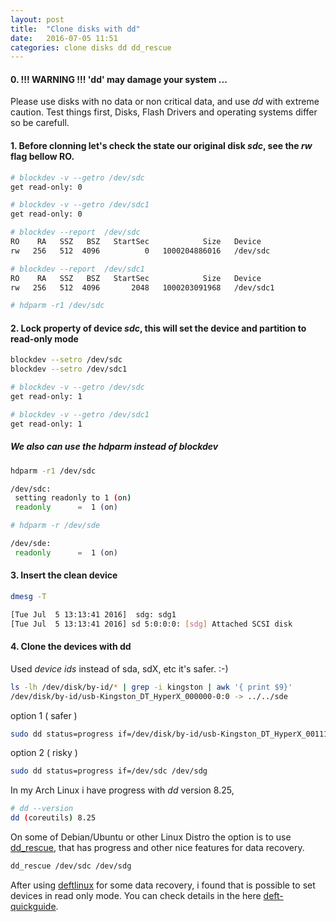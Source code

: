 ```yaml
---
layout: post
title:  "Clone disks with dd"
date:   2016-07-05 11:51
categories: clone disks dd dd_rescue
---
```


#### 0. !!! WARNING !!!  'dd' may damage your system ...

Please use disks with no data or non critical data, and use _dd_ with extreme caution.
Test things first, Disks, Flash Drivers and operating systems differ so be carefull.

#### 1. Before clonning let's check the state our original disk _sdc_, see the _rw_ flag bellow RO.

```sh
# blockdev -v --getro /dev/sdc
get read-only: 0

# blockdev -v --getro /dev/sdc1
get read-only: 0

# blockdev --report  /dev/sdc
RO    RA   SSZ   BSZ   StartSec            Size   Device
rw   256   512  4096          0   1000204886016   /dev/sdc

# blockdev --report  /dev/sdc1
RO    RA   SSZ   BSZ   StartSec            Size   Device
rw   256   512  4096       2048   1000203091968   /dev/sdc1

# hdparm -r1 /dev/sdc

```


#### 2. Lock property of device _sdc_, this will set the device and partition to read-only mode

```sh
blockdev --setro /dev/sdc
blockdev --setro /dev/sdc1
```


```sh
# blockdev -v --getro /dev/sdc
get read-only: 1

# blockdev -v --getro /dev/sdc1
get read-only: 1
```

##### We also can use the hdparm instead of blockdev

```sh
hdparm -r1 /dev/sdc

/dev/sdc:
 setting readonly to 1 (on)
 readonly      =  1 (on)

# hdparm -r /dev/sde

/dev/sde:
 readonly      =  1 (on)
```

#### 3. Insert the clean device

```sh
dmesg -T 

[Tue Jul  5 13:13:41 2016]  sdg: sdg1
[Tue Jul  5 13:13:41 2016] sd 5:0:0:0: [sdg] Attached SCSI disk
```


#### 4. Clone the devices with dd

Used _device ids_ instead of sda, sdX, etc it's safer. :-)
```sh
ls -lh /dev/disk/by-id/* | grep -i kingston | awk '{ print $9}'
/dev/disk/by-id/usb-Kingston_DT_HyperX_000000-0:0 -> ../../sde
```

option 1 ( safer )
```sh
sudo dd status=progress if=/dev/disk/by-id/usb-Kingston_DT_HyperX_0011100-0:0 /dev/disk/by-id/ata-Hitachi_HDT000_XXX
```

option 2 ( risky )
```sh
sudo dd status=progress if=/dev/sdc /dev/sdg
```

In my Arch Linux i have progress with _dd_ version 8.25,

```sh
# dd --version
dd (coreutils) 8.25
```

On some of Debian/Ubuntu or other Linux Distro the option is to use [dd_rescue], 
that has progress and other nice features for data recovery.

```sh
dd_rescue /dev/sdc /dev/sdg
```

After using [deftlinux] for some data recovery, i found that is possible to set devices in read only mode. You can check details in the here [deft-quickguide].


[dd_rescue]: http://www.garloff.de/kurt/linux/ddrescue/
[deftlinux]: http://www.deftlinux.net/
[deft-quickguide]: http://www.deftlinux.net/doc/DEFT%20Zero%20-%20Quick%20Guide%20v0.11%20[ENG].pdf

